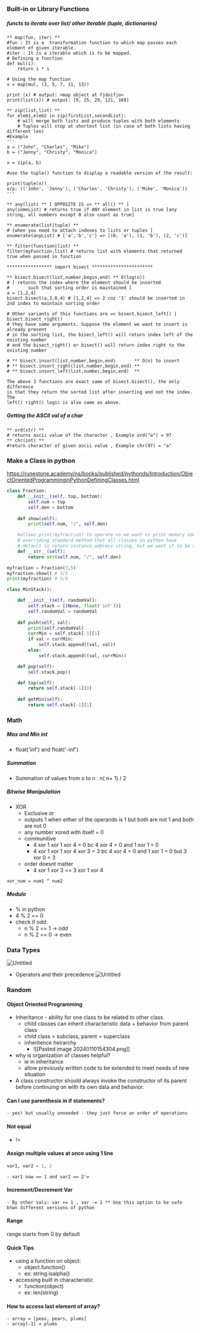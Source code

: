 ### Built-in or Library Functions
##### functs to iterate over list/ other iterable (tuple, dictionaries)
```
** map(fun, iter) **
#fun : It is a  transformation function to which map passes each element of given iterable.
#iter : It is a iterable which is to be mapped.
# Defining a function
def mul(i):
    return i * i

# Using the map function
x = map(mul, (3, 5, 7, 11, 13))

print (x) # output: <map object at fjdoifjo>
print(list(x)) # output: [9, 25, 29, 121, 169]

** zip(list,list) **
for elem1,elem2 in zip(firstList,secondList):
	# will merge both lists and produce tuples with both elements
	# Tuples will stop at shortest list (in case of both lists having different len)
#Example
'''
a = ("John", "Charles", "Mike")
b = ("Jenny", "Christy", "Monica")

x = zip(a, b)

#use the tuple() function to display a readable version of the result:

print(tuple(x))
o/p: (('John', 'Jenny'), ('Charles', 'Christy'), ('Mike', 'Monica'))
'''

** any(list) ** [ OPPOSITE IS => ** all() ** ]
any(someList) # returns true if ANY element in list is true [any string, all numbers except 0 also count as true]

** enumerate(list|tuple) ** 
# [when you need to attach indexes to lists or tuples ]
enumerate(anyList) # ['a','b','c'] => [(0, 'a'), (1, 'b'), (2, 'c')]

** filter(function|list) **
filter(myFunction,list) # returns list with elements that returned true when passed in function

***************** import bisect ***********************

** bisect.bisect(list,number,begin,end) ** O(log(n))
# [ returns the index where the element should be inserted 
#		such that sorting order is maintained ]
a = [1,2,4]
bisect.bisect(a,3,0,4) # [1,2,4] => 2 coz '3' should be inserted in 2nd index to maintain sorting order

# Other variants of this functions are => bisect.bisect_left() | bisect.bisect_right()
# they have same arguments. Suppose the element we want to insert is already present
# in the sorting list, the bisect_left() will return index left of the existing number
# and the bisect_right() or bisect() will return index right to the existing number

# ** bisect.insort(list,number,begin,end)       ** O(n) to insert
# ** bisect.insort_right(list,number,begin,end) ** 
# ** bisect.insort_left(list,number,begin,end)  ** 

The above 3 functions are exact same of bisect.bisect(), the only difference
is that they return the sorted list after inserting and not the index. The
left() right() logic is also same as above.
```
##### Getting the ASCII val of a char
```
** ord(str) **
# returns ascii value of the character , Example ord("a") = 97
** chr(int) ** 
#return character of given ascii value , Example chr(97) = "a"
```

### Make a Class in python
https://runestone.academy/ns/books/published/pythonds/Introduction/ObjectOrientedProgramminginPythonDefiningClasses.html

``` python
class Fraction:
	def __init__(self, top, bottom):
		self.num = top
		self.den = bottom
		
	def show(self):
		print(self.num, "/", self.den)

	#allows print(myfraction) to operate as we want vs print memory address of myfraction
	# overriding standard method that all classes in python have
	# default is return instance address string, but we want it to be able to print
	def __str__(self):
		return str(self.num, "/", self.den)

myfraction = Fraction(3,5)
myfraction.show() # 3/5
print(myfraction) # 3/5
```









``` python
class MinStack():

    def __init__(self, randomVal):
        self.stack = [(None, float('inf'))]
        self.randomVal = randomVal
    
    def push(self, val):
	    print(self.randomVal)
        currMin = self.stack[-1][1]
        if val < currMin:
            self.stack.append((val, val))
        else:
            self.stack.append((val, currMin))

    def pop(self):
        self.stack.pop()

    def top(self):
        return self.stack[-1][0]
    
    def getMin(self):
        return self.stack[-1][1]
```

### Math
##### Max and Min int
- float('inf') and float('-inf')
##### Summation
 - Summation of values from o to n : n( n+ 1) / 2
##### Bitwise Manipulation
- XOR 
	- Exclusive or
	- outputs 1 when either of the operands is 1 but both are not 1 and both are not 0
	- any number xored with itself = 0
	- communitive
		- 4 xor 1 xor 1 xor 4 = 0 bc 4 xor 4 = 0 and 1 xor 1 = 0 
		- 4 xor 1 xor 1 xor 4 xor 3 = 3  bc 4 xor 4 = 0 and 1 xor 1 = 0 but 3 xor 0 = 3
	- order doesnt matter 
		- 4 xor 1 xor 3 == 3 xor 1 xor 4
```
xor_num = num1 ^ num2
```
##### Modulo
- % in python
- 4 % 2 == 0
- check if odd:
	- n % 2 == 1 -> odd
	- n % 2 == 0 -> even
### Data Types
![Untitled](https://user-images.githubusercontent.com/47276307/172329842-38f3de07-62d9-4d7d-9a19-fc576ee396a9.jpg)

- Operators and their precedence
![Untitled](https://user-images.githubusercontent.com/47276307/172329850-61fc0809-a4b0-416c-848b-1c502ecb4772.jpg)


### Random

#### Object Oriented Programming
- Inheritance - ability for one class to be related to other class 
	- child classes can inherit characteristic data + behavior from parent class
	- child class = subclass, parent = superclass
	- inheritence heirarchy
		- ![[Pasted image 20240110154304.png]]
- why is organization of classes helpful?
	- ie in inheritance
	- allow previously written code to be extended to meet needs of new situation
- A class constructor should always invoke the constructor of its parent before continuing on with its own data and behavior.
#### Can I use parenthesis in if statements?
	- yes! but usually unneeded - they just force an order of operations

#### Not equal
- !=

#### Assign multiple values at once using 1 line
```python
var1, var2 = 1, 2
```

	- var1 now == 1 and var2 == 2'=

#### Increment/Decrement Var 
	- By other vals: var += 1 , var -= 1 ** Use this option to be safe btwn different versions of python

#### Range
range starts from 0 by default

#### Quick Tips
- using a function on object: 
	- object.function()
	- ex: string.isalpha()
- accessing built in characteristic
	- function(object)
	- ex: len(string)

#### How to access last element of array?
	- array = [peas, pears, plums]
	- array[-1] = plums
